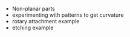 - Non-planar parts 
- experimenting with patterns to get curvature
- rotary attachment example
- etching example
